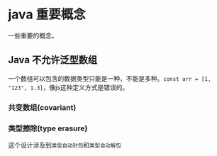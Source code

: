 # java 重要概念

一些重要的概念。

## Java 不允许泛型数组

一个数组可以包含的数据类型只能是一种，不能是多种。`const arr = [1, "123", 1.3]`，像js这种定义方式是错误的。

### 共变数组(covariant)

### 类型擦除(type erasure)

这个设计涉及到`类型自动封包`和`类型自动解包`
